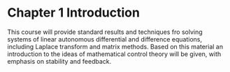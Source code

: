 # Chapter 1 Introduction

This course will provide standard results and techniques fro solving systems of linear autonomous differential and 
difference equations, including Laplace transform and matrix methods. Based on this material an introduction to the 
ideas of mathematical control theory will be given, with emphasis on stability and feedback.
